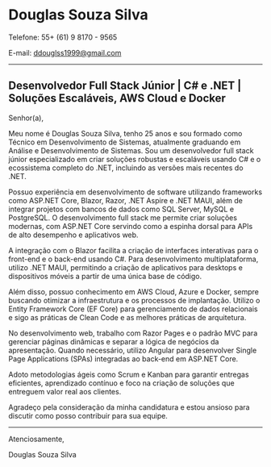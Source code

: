 <!DOCTYPE html>
<html lang="pt-BR">
<head>
    <meta charset="UTF-8">
    <meta name="viewport" content="width=device-width, initial-scale=1.0">
   
    
</head>
<body>

  <h1>Douglas Souza Silva</h1>
  
  <p>Telefone: 55+ (61) 9 8170 - 9565</p>
    <p>E-mail: <a href="mailto:ddouglss1999@gmail.com">ddouglss1999@gmail.com</a></p>
    <hr>

  <h2>Desenvolvedor Full Stack Júnior | C# e .NET | Soluções Escaláveis, AWS Cloud e Docker</h2>
    
  <p>Senhor(a),</p>
    
  <p>Meu nome é Douglas Souza Silva, tenho 25 anos e sou formado como Técnico em Desenvolvimento de Sistemas, atualmente graduando em Análise e Desenvolvimento de Sistemas. Sou um desenvolvedor full stack júnior especializado em criar soluções robustas e escaláveis usando C# e o ecossistema completo do .NET, incluindo as versões mais recentes do .NET.</p>

   <p>Possuo experiência em desenvolvimento de software utilizando frameworks como ASP.NET Core, Blazor, Razor, .NET Aspire e .NET MAUI, além de integrar projetos com bancos de dados como SQL Server, MySQL e PostgreSQL. O desenvolvimento full stack me permite criar soluções modernas, com ASP.NET Core servindo como a espinha dorsal para APIs de alto desempenho e aplicativos web.</p>

   <p>A integração com o Blazor facilita a criação de interfaces interativas para o front-end e o back-end usando C#. Para desenvolvimento multiplataforma, utilizo .NET MAUI, permitindo a criação de aplicativos para desktops e dispositivos móveis a partir de uma única base de código.</p>

  <p>Além disso, possuo conhecimento em AWS Cloud, Azure e Docker, sempre buscando otimizar a infraestrutura e os processos de implantação. Utilizo o Entity Framework Core (EF Core) para gerenciamento de dados relacionais e sigo as práticas de Clean Code e as melhores práticas de arquitetura.</p>

   <p>No desenvolvimento web, trabalho com Razor Pages e o padrão MVC para gerenciar páginas dinâmicas e separar a lógica de negócios da apresentação. Quando necessário, utilizo Angular para desenvolver Single Page Applications (SPAs) integradas ao back-end em ASP.NET Core.</p>

   <p>Adoto metodologias ágeis como Scrum e Kanban para garantir entregas eficientes, aprendizado contínuo e foco na criação de soluções que entreguem valor real aos clientes.</p>

   <p>Agradeço pela consideração da minha candidatura e estou ansioso para discutir como posso contribuir para sua equipe.</p>
   
  <hr>
   
   <p>Atenciosamente,</p>
   <p>Douglas Souza Silva</p>

</body>
</html>

